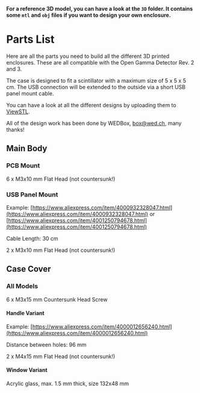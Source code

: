 **For a reference 3D model, you can have a look at the `3D` folder. It contains some `mtl` and `obj` files if you want to design your own enclosure.**

# Parts List

Here are all the parts you need to build all the different 3D printed enclosures. These are all compatible with the Open Gamma Detector Rev. 2 and 3.

The case is designed to fit a scintillator with a maximum size of 5 x 5 x 5 cm. The USB connection will be extended to the outside via a short USB panel mount cable.

You can have a look at all the different designs by uploading them to [ViewSTL](https://www.viewstl.com/).

All of the design work has been done by WEDBox, [box@wed.ch](mailto:box@wed.ch), many thanks!

## Main Body

### PCB Mount

6 x M3x10 mm Flat Head (not countersunk!)

### USB Panel Mount

Example: [https://www.aliexpress.com/item/4000932328047.html](https://www.aliexpress.com/item/4000932328047.html) or [https://www.aliexpress.com/item/4001250794678.html](https://www.aliexpress.com/item/4001250794678.html)

Cable Length: 30 cm

2 x M3x10 mm Flat Head (not countersunk!)

## Case Cover

### All Models

6 x M3x15 mm Countersunk Head Screw

#### Handle Variant

Example: [https://www.aliexpress.com/item/4000012656240.html](https://www.aliexpress.com/item/4000012656240.html)

Distance between holes: 96 mm

2 x M4x15 mm Flat Head (not countersunk!)

#### Window Variant

Acrylic glass, max. 1.5 mm thick, size 132x48 mm
